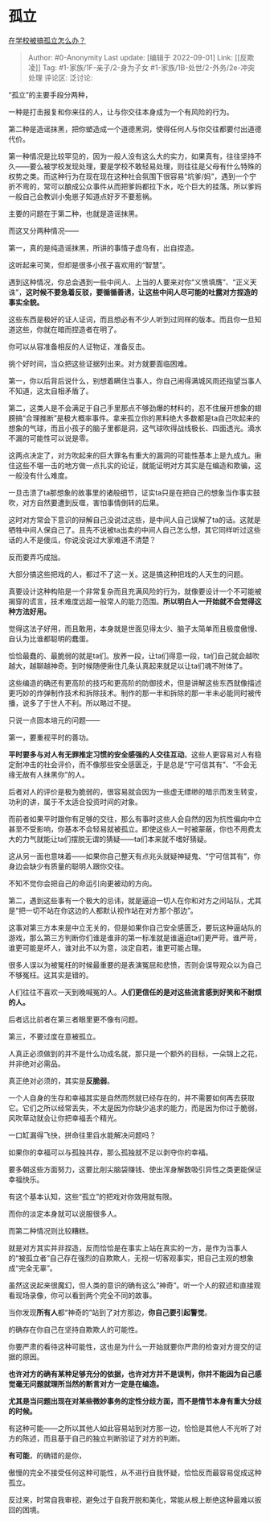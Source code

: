 # 孤立
[在学校被搞孤立怎么办？](https://www.zhihu.com/question/453240297/answer/2654594326)

> Author: #0-Anonymity
> Last update: [编辑于 2022-09-01]
> Link: [[反欺凌]]
> Tag: #1-家族/1F-亲子/2-身为子女 #1-家族/1B-处世/2-外务/2e-冲突处理
> 评论区:
> 泛讨论:

“孤立”的主要手段分两种，

一种是打击报复和你来往的人，让与你交往本身成为一个有风险的行为。

第二种是造谣抹黑，把你塑造成一个道德黑洞，使得任何人与你交往都要付出道德代价。

第一种情况是比较罕见的，因为一般人没有这么大的实力，如果真有，往往坚持不久——要么被学校发现处理，要是学校不敢轻易处理，则往往是父母有什么特殊的权势之类。而这种行为在现在现在这种社会氛围下很容易“坑爹/妈”，遇到一个宁折不弯的，常可以酿成公众事件从而把爹妈都拉下水，吃个巨大的挂落。所以爹妈一般自己会教训小兔崽子知道点好歹不要惹祸。

主要的问题在于第二种，也就是造谣抹黑。

而这又分两种情况——

第一，真的是纯造谣抹黑，所讲的事情子虚乌有，出自捏造。

这听起来可笑，但却是很多小孩子喜欢用的“智慧”。

遇到这种情况，你总会遇到一些中间人、上当的人要来对你“义愤填膺”、“正义天诛”，**这时候不要急着反驳，要循循善诱，让这些中间人尽可能的吐露对方捏造的事实全貌。**

这些东西是极好的证人证词，而且想必有不少人听到过同样的版本。而且你一旦知道这些，你就在暗而捏造者在明了。

你可以从容准备相反的人证物证，准备反击。

挑个好时间，当众把这些证据列出来。对方就要面临困难。

第一，你以后背后说什么，别想着瞒住当事人，你自己闹得满城风雨还指望当事人不知道，这太自相矛盾了。

第二，这类人是不会满足于自己手里那点不够劲爆的材料的，忍不住展开想象的翅膀搞“合理推断”是极大概率事件。拿来孤立你的黑料绝大多数都是ta自己吹起来的想象的气球，而且小孩子的脑子里都是洞，这气球吹得战线极长、四面透光。滴水不漏的可能性可以说是零。

这两点决定了，对方吹起来的巨大罪名有重大的漏洞的可能性基本上是九成九。揪住这些不堪一击的地方做一点扎实的论证，就能证明对方其实是在编造和欺骗，这一般没有什么难度。

一旦击溃了ta那想象的故事里的诸般细节，证实ta只是在把自己的想象当作事实鼓吹，对方自然要遭到反噬，害怕事情倒转的后果。

这时对方常会下意识的辩解自己没说过这些，是中间人自己误解了ta的话。这就是牺牲中间人保自己了。且先不说被ta出卖的中间人自己怎么想，其它同样听过这些话的人不是傻瓜，你说没说过大家难道不清楚？

反而要弄巧成拙。

大部分搞这些把戏的人，都过不了这一关。这是搞这种把戏的人天生的问题。

真要设计这种构陷是一个非常复杂而且充满风险的行为，就像要设计一个不可能被揭穿的谎言，技术难度远超一般常人的能力范围。**所以明白人一开始就不会觉得这种方法好用。**

觉得这法子好用，而且敢用，本身就是世面见得太少、脑子太简单而且极度傲慢、自认为比谁都聪明的蠢蛋。

恰恰最蠢的、最脆弱的就是ta们。放养一段，让ta们得意一段，ta们自己就会越吹越大，越聊越神奇。到时候随便揪住几条认真起来就足以让ta们魂不附体了。

这些编造的确还有更高阶的技巧和更高阶的防御技术，但是讲解这些东西就像描述更巧妙的炸弹制作技术和拆除技术。制作的那一半和拆除的那一半未必能同时被传播，说多了于世人不利。所以略过不提。

只说一点固本培元的问题——

第一，要重视平时的善功。

**平时要多与对人有无罪推定习惯的安全感强的人交往互动**。这些人更容易对人有稳定耐冲击的社会评价，而不像那些安全感匮乏，于是总是“宁可信其有”、“不会无缘无故有人抹黑你”的人。

后者对人的评价是极为脆弱的，很容易就会因为一些虚无缥缈的暗示而发生转变，功利的讲，属于不太适合投资时间的对象。

而前者如果平时跟你有足够的交往，那么有事时这些人会自然的因为抗性偏向中立甚至不受影响，你基本不会轻易就被孤立。即使这些人一时被蒙蔽，你也不用费太大的力气就能让ta们摆脱无谓的猜疑——ta们本来就不嗜好猜疑。

这从另一面也意味着——如果你自己整天有点兆头就疑神疑鬼、“宁可信其有”，你身边会缺少有质量的聪明人跟你交往。

不知不觉你会把自己的命运引向更被动的方向。

第二，遇到这些事有一个极大的忌讳，就是逼迫一切人在你和对方之间站队，尤其是“把一切不站在你这边的人都默认视作站在对方那个那边”。

这事对第三方本来是中立无关的，但是如果你自己安全感匮乏，要玩这种逼站队的游戏，那么第三方判断你们谁是谁非的第一标准就是谁逼迫ta们更严苛。谁严苛，谁更可能是坏人，谁对此不以为意，淡定自若，谁更可能占理。

很多人误以为被冤枉的时候最重要的是表演冤屈和悲愤，否则会误导观众以为自己不够冤枉。这其实是错的。

人们往往不喜欢一天到晚喊冤的人。**人们更信任的是对这些流言感到好笑和不耐烦的人。**

后者远比前者在第三者眼里更不像有问题。

第三，不要过度在意被孤立。

人真正必须做到的并不是什么功成名就，那只是一个额外的目标，一朵锦上之花，并非绝对必需品。

真正绝对必须的，其实是**反脆弱**。

一个人自身的生存和幸福其实是自然而然就已经存在的，并不需要如何再去获取它。它们之所以经常丢失，不太是因为你缺少追求的能力，而是因为你过于脆弱，风吹草动就会让你把幸福丢个精光。

一口缸漏得飞快，拼命往里舀水能解决问题吗？

如果你的幸福可以与孤独共存，那么孤独就不足以剥夺你的幸福。

要多朝这些方面努力，这要比削尖脑袋赚钱、使出浑身解数吸引异性之类更能保证幸福快乐。

有这个基本认知，这些“孤立”的把戏对你效用就有限。

而你的淡定本身就可以说服很多人。

而第二种情况则比较糟糕。

就是对方其实并非捏造，反而恰恰是在事实上站在真实的一方，是作为当事人的“被孤立者”自己存在强烈的自欺欺人，无视一切客观事实，把自己主观的想象成“完全无辜”。

虽然这说起来很魔幻，但人类的意识的确有这么“神奇”。听一个人的叙述和直接观看现场录像，你可以看到两个完全不同的故事。

当你发现**所有人**都“神奇的”站到了对方那边，**你自己要引起警觉**。

的确存在你自己在坚持自欺欺人的可能性。

你要严肃的看待这种可能性，这也是为什么一开始就要你严肃的检查对方提交的证据的原因。

**也许对方的确有某种足够充分的依据，也许对方并不是误判，你并不能因为自己感觉毫无问题就理所当然的断言对方一定是在编造。**

**尤其是当问题出现在对某些微妙事务的定性分歧方面，而不是情节本身有重大分歧的时候。**

有这种可能——之所以其他人如此容易站到对方那一边，恰恰是其他人不光听了对方的陈述，而且基于自己的独立判断验证了对方的判断。

**有可能**，的确错的是你，

傲慢的完全不接受任何这种可能性，从不进行自我怀疑，恰恰反而最容易促成这种孤立。

反过来，时常自我审视，避免过于自我开脱和美化，常能从根上断绝这种最难以扳回的困境。
